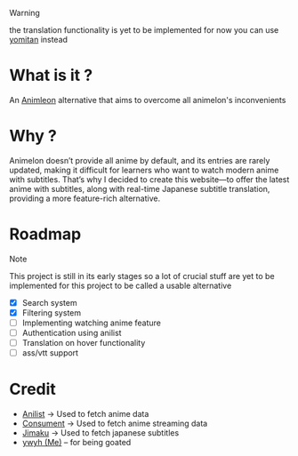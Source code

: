> [!warning]
> the translation functionality is yet to be implemented for now you can use [yomitan](https://yomitan.wiki/) instead

# What is it ?
An [Animleon](https://www.animelon.com/) alternative that aims to overcome all animelon's inconvenients

# Why ?
Animelon doesn’t provide all anime by default, and its entries are rarely updated, making it difficult for learners who want to watch modern anime with subtitles. That’s why I decided to create this website—to offer the latest anime with subtitles, along with real-time Japanese subtitle translation, providing a more feature-rich alternative.

# Roadmap
> [!note]
> This project is still in its early stages so a lot of crucial stuff are yet to be implemented for this project to be called a usable alternative
- [x] Search system
- [x] Filtering system 
- [ ] Implementing watching anime feature
- [ ] Authentication using anilist
- [ ] Translation on hover functionality
- [ ] ass/vtt support

# Credit
- [Anilist](https://anilist.co/) -> Used to fetch anime data
- [Consument](https://github.com/consumet/api.consumet.org) -> Used to fetch anime streaming data
- [Jimaku](https://jimaku.cc/) -> Used to fetch japanese subtitles
- [ywyh (Me)](https://github.com/ywyher) – for being goated